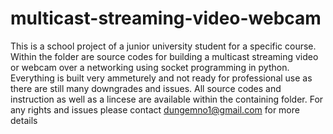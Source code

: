 # multicast-streaming-video-webcam
This is a school project of a junior university student for a specific course.
Within the folder are source codes for building a multicast streaming video or webcam over a networking using socket programming in python. Everything is built very ammeturely and not ready for professional use as there are still many downgrades and issues.
All source codes and instruction as well as a lincese are available within the containing folder.
For any rights and issues please contact dungemno1@gmail.com for more details
